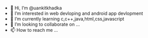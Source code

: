- 👋 Hi, I’m @uankitkhadka
- 👀 I’m interested in web devloping and android app devlopment
- 🌱 I’m currently learning c,c++,java,html,css,javascript
- 💞️ I’m looking to collaborate on ...
- 📫 How to reach me ...

<!---
unkitkhadka/unkitkhadka is a ✨ special ✨ repository because its `README.md` (this file) appears on your GitHub profile.
You can click the Preview link to take a look at your changes.
--->
